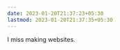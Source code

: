 ```yaml
---
date: 2023-01-20T21:37:23+05:30
lastmod: 2023-01-20T21:37:35+05:30
---
```


I miss making websites.
